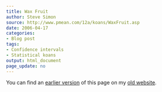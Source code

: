 ```yaml
---
title: Wax Fruit
author: Steve Simon
source: http://www.pmean.com/12a/koans/WaxFruit.asp
date: 2006-04-17
categories:
- Blog post
tags:
- Confidence intervals
- Statistical koans
output: html_document
page_update: no
---
```



You can find an [earlier version][sim1] of this page on my [old website][sim2].

[sim1]: http://www.pmean.com/12a/koans/WaxFruit.asp
[sim2]: http://www.pmean.com

